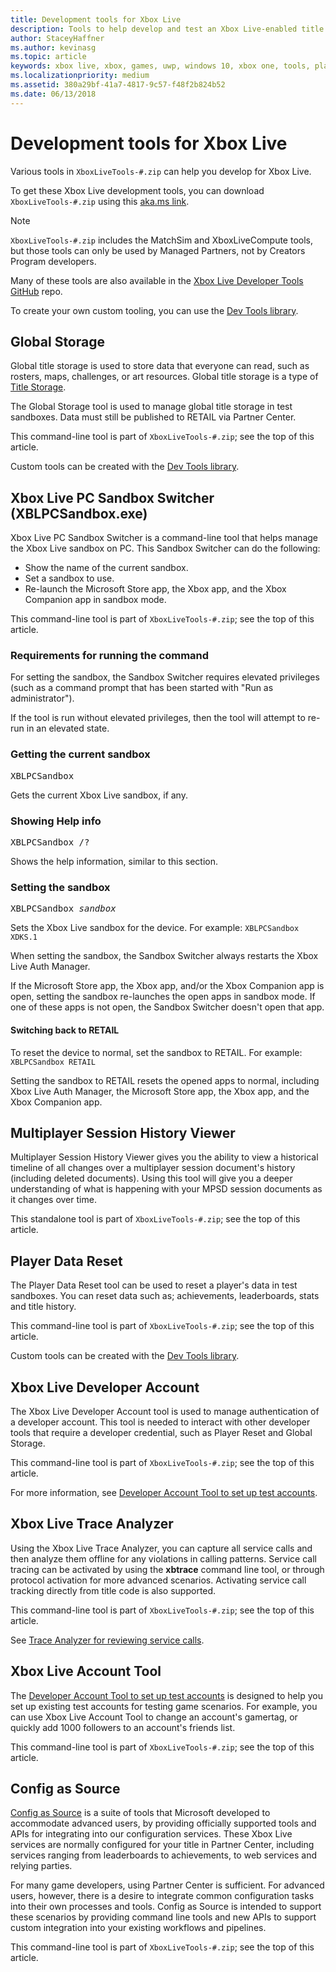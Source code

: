 ```yaml
---
title: Development tools for Xbox Live
description: Tools to help develop and test an Xbox Live-enabled title.
author: StaceyHaffner
ms.author: kevinasg
ms.topic: article
keywords: xbox live, xbox, games, uwp, windows 10, xbox one, tools, player reset, live trace analyzer, LTA, xbox live account tool
ms.localizationpriority: medium
ms.assetid: 380a29bf-41a7-4817-9c57-f48f2b824b52
ms.date: 06/13/2018
---
```


# Development tools for Xbox Live

Various tools in `XboxLiveTools-#.zip` can help you develop for Xbox Live.

To get these Xbox Live development tools, you can download `XboxLiveTools-#.zip` using this [aka.ms link](https://aka.ms/xboxliveuwptools).

> [!NOTE]
> `XboxLiveTools-#.zip` includes the MatchSim and XboxLiveCompute tools, but those tools can only be used by Managed Partners, not by Creators Program developers.

Many of these tools are also available in the [Xbox Live Developer Tools GitHub](https://github.com/Microsoft/xbox-live-developer-tools) repo.

To create your own custom tooling, you can use the [Dev Tools library](https://www.nuget.org/packages/Microsoft.Xbox.Services.DevTools).


## Global Storage

Global title storage is used to store data that everyone can read, such as rosters, maps, challenges, or art resources.
Global title storage is a type of [Title Storage](../../features/cloud-storage/title-storage/live-title-storage-nav.md).

The Global Storage tool is used to manage global title storage in test sandboxes.
Data must still be published to RETAIL via Partner Center.

This command-line tool is part of `XboxLiveTools-#.zip`; see the top of this article.

Custom tools can be created with the [Dev Tools library](https://www.nuget.org/packages/Microsoft.Xbox.Services.DevTools).


<a id="xpssc"></a>

## Xbox Live PC Sandbox Switcher (XBLPCSandbox.exe)

Xbox Live PC Sandbox Switcher is a command-line tool that helps manage the Xbox Live sandbox on PC.
This Sandbox Switcher can do the following:

* Show the name of the current sandbox.
* Set a sandbox to use.
* Re-launch the Microsoft Store app, the Xbox app, and the Xbox Companion app in sandbox mode.

This command-line tool is part of `XboxLiveTools-#.zip`; see the top of this article.


### Requirements for running the command

For setting the sandbox, the Sandbox Switcher requires elevated privileges (such as a command prompt that has been started with "Run as administrator").

If the tool is run without elevated privileges, then the tool will attempt to re-run in an elevated state.


### Getting the current sandbox

<pre>
XBLPCSandbox
</pre>

Gets the current Xbox Live sandbox, if any.


### Showing Help info

<pre>
XBLPCSandbox /?
</pre>

Shows the help information, similar to this section.


### Setting the sandbox

<pre>
XBLPCSandbox <i>sandbox</i>
</pre>

Sets the Xbox Live sandbox for the device.
For example: `XBLPCSandbox XDKS.1`

When setting the sandbox, the Sandbox Switcher always restarts the Xbox Live Auth Manager.

If the Microsoft Store app, the Xbox app, and/or the Xbox Companion app is open, setting the sandbox re-launches the open apps in sandbox mode.
If one of these apps is not open, the Sandbox Switcher doesn't open that app.


#### Switching back to RETAIL

To reset the device to normal, set the sandbox to RETAIL.
For example: `XBLPCSandbox RETAIL`

Setting the sandbox to RETAIL resets the opened apps to normal, including Xbox Live Auth Manager, the Microsoft Store app, the Xbox app, and the Xbox Companion app.


## Multiplayer Session History Viewer

Multiplayer Session History Viewer gives you the ability to view a historical timeline of all changes over a multiplayer session document's history (including deleted documents).
Using this tool will give you a deeper understanding of what is happening with your MPSD session documents as it changes over time.

This standalone tool is part of `XboxLiveTools-#.zip`; see the top of this article.


## Player Data Reset

The Player Data Reset tool can be used to reset a player's data in test sandboxes.
You can reset data such as; achievements, leaderboards, stats and title history.

This command-line tool is part of `XboxLiveTools-#.zip`; see the top of this article.

Custom tools can be created with the [Dev Tools library](https://www.nuget.org/packages/Microsoft.Xbox.Services.DevTools).


## Xbox Live Developer Account

The Xbox Live Developer Account tool is used to manage authentication of a developer account.
This tool is needed to interact with other developer tools that require a developer credential, such as Player Reset and Global Storage.

This command-line tool is part of `XboxLiveTools-#.zip`; see the top of this article.

For more information, see [Developer Account Tool to set up test accounts](../test-accounts/live-account-tool.md).


## Xbox Live Trace Analyzer

Using the Xbox Live Trace Analyzer, you can capture all service calls and then analyze them offline for any violations in calling patterns.
Service call tracing can be activated by using the **xbtrace** command line tool, or through protocol activation for more advanced scenarios.
Activating service call tracking directly from title code is also supported.

This command-line tool is part of `XboxLiveTools-#.zip`; see the top of this article.

See [Trace Analyzer for reviewing service calls](live-trace-analyzer.md).


## Xbox Live Account Tool  

The [Developer Account Tool to set up test accounts](../test-accounts/live-account-tool.md) is designed to help you set up existing test accounts for testing game scenarios.
For example, you can use Xbox Live Account Tool to change an account's gamertag, or quickly add 1000 followers to an account's friends list.

This command-line tool is part of `XboxLiveTools-#.zip`; see the top of this article.


## Config as Source

[Config as Source](https://github.com/Microsoft/xbox-live-developer-tools/blob/master/CONFIGASSOURCE.md) is a suite of tools that Microsoft developed to accommodate advanced users, by providing officially supported tools and APIs for integrating into our configuration services.
These Xbox Live services are normally configured for your title in Partner Center, including services ranging from leaderboards to achievements, to web services and relying parties.

For many game developers, using Partner Center is sufficient.
For advanced users, however, there is a desire to integrate common configuration tasks into their own processes and tools.
Config as Source is intended to support these scenarios by providing command line tools and new APIs to support custom integration into your existing workflows and pipelines.

This command-line tool is part of `XboxLiveTools-#.zip`; see the top of this article.
